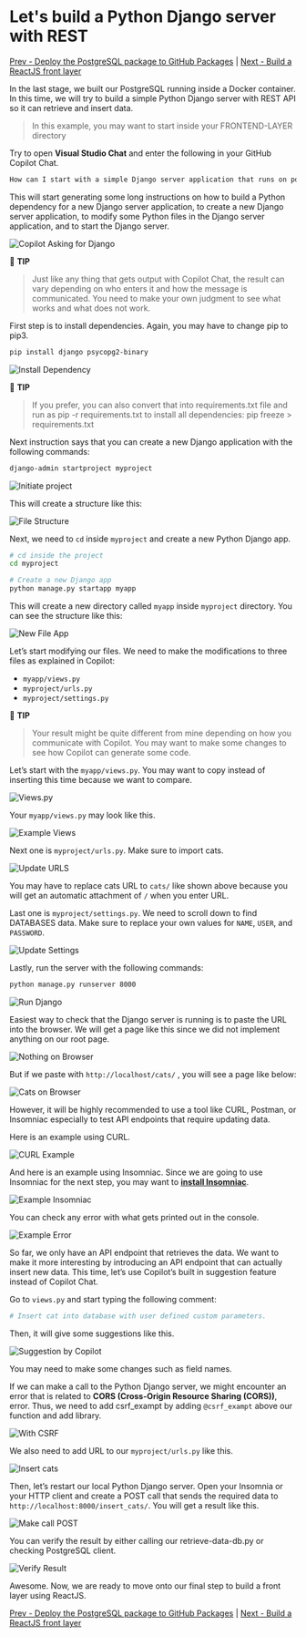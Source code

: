 # Let's build a Python Django server with REST

[Prev - Deploy the PostgreSQL package to GitHub Packages](../4_StoringPostgreSQLImageRegistry/README.md) |  [Next - Build a ReactJS front layer](../6_BuildReactJS/README.md)

In the last stage, we built our PostgreSQL running inside a Docker container. In this time, we will try to build a simple Python Django server with REST API so it can retrieve and insert data.

> In this example, you may want to start inside your FRONTEND-LAYER directory

Try to open **Visual Studio Chat** and enter the following in your GitHub Copilot Chat.

```bash
How can I start with a simple Django server application that runs on port 8000 and expose an REST API endpoint that retrieves cats data by connecting to a local PostgreSQL that runs on port 5432?
```

This will start generating some long instructions on how to build a Python dependency for a new Django server application, to create a new Django server application, to modify some Python files in the Django server application, and to start the Django server.

![Copilot Asking for Django](./images/0_CopilotAskDjango.jpg)

📝 **TIP** 
> Just like any thing that gets output with Copilot Chat, the result can vary depending on who enters it and how the message is communicated. You need to make your own judgment to see what works and what does not work. 

First step is to install dependencies. Again, you may have to change pip to pip3.

```bash
pip install django psycopg2-binary
```

![Install Dependency](./images/1_InstallDependency.jpg)

📝 **TIP** 
> If you prefer, you can also convert that into requirements.txt file and run as pip -r requirements.txt to install all dependencies: pip freeze > requirements.txt

Next instruction says that you can create a new Django application with the following commands:

```bash
django-admin startproject myproject
```

![Initiate project](./images/2_InitiateProject.jpg)

This will create a structure like this:

![File Structure](./images/3_FileStructure.jpg)

Next, we need to `cd` inside `myproject` and create a new Python Django app.

```bash
# cd inside the project
cd myproject

# Create a new Django app
python manage.py startapp myapp
```

This will create a new directory called `myapp` inside `myproject` directory. You can see the structure like this:

![New File App](./images/4_NewFileApp.jpg)

Let’s start modifying our files. We need to make the modifications to three files as explained in Copilot:

- `myapp/views.py`
- `myproject/urls.py`
- `myproject/settings.py`

📝 **TIP** 
> Your result might be quite different from mine depending on how you communicate with Copilot. You may want to make some changes to see how Copilot can generate some code.

Let’s start with the `myapp/views.py`. You may want to copy instead of inserting this time because we want to compare.

![Views.py](./images/5_CreateViews.jpg)

Your `myapp/views.py` may look like this.

![Example Views](./images/6_ExampleViews.jpg)

Next one is `myproject/urls.py`. Make sure to import cats.

![Update URLS](./images/7_UpdateURLS.jpg)

You may have to replace cats URL to `cats/` like shown above because you will get an automatic attachment of `/` when you enter URL.

Last one is `myproject/settings.py`. We need to scroll down to find DATABASES data. Make sure to replace your own values for `NAME`, `USER`, and `PASSWORD`.

![Update Settings](./images/8_UpdateSettings.jpg)

Lastly, run the server with the following commands:

```bash
python manage.py runserver 8000
```

![Run Django](./images/9_RunDjango.jpg)

Easiest way to check that the Django server is running is to paste the URL into the browser. We will get a page like this since we did not implement anything on our root page.

![Nothing on Browser](./images/10_NothingBrowser.jpg)

But if we paste with `http://localhost/cats/` , you will see a page like below:

![Cats on Browser](./images/11_CatsBrowser.jpg)

However, it will be highly recommended to use a tool like CURL, Postman, or Insomniac especially to test API endpoints that require updating data.

Here is an example using CURL.

![CURL Example](./images/12_ExampleCurl.jpg)

And here is an example using Insomniac. Since we are going to use Insomniac for the next step, you may want to [**install Insomniac**](https://insomnia.rest/download).

![Example Insomniac](./images/13_InsomniacGET.jpg)

You can check any error with what gets printed out in the console.

![Example Error](./images/14_LocalServerLog.jpg)

So far, we only have an API endpoint that retrieves the data. We want to make it more interesting by introducing an API endpoint that can actually insert new data. This time, let’s use Copilot’s built in suggestion feature instead of Copilot Chat.

Go to `views.py` and start typing the following comment:

```bash
# Insert cat into database with user defined custom parameters. 
```

Then, it will give some suggestions like this.

![Suggestion by Copilot](./images/15_SuggestionViews.jpg)

You may need to make some changes such as field names.

If we can make a call to the Python Django server, we might encounter an error that is related to **CORS (Cross-Origin Resource Sharing (CORS))**, error. Thus, we need to add csrf_exampt by adding `@csrf_exampt` above our function and add library.

![With CSRF](./images/16_WithSomeChange.jpg)

We also need to add URL to our `myproject/urls.py` like this.

![Insert cats](./images/17_InsertCat.jpg)

Then, let’s restart our local Python Django server. Open your Insomnia or your HTTP client and create a POST call that sends the required data to `http://localhost:8000/insert_cats/`. You will get a result like this.

![Make call POST](./images/18_MakeCallPOST.jpg)

You can verify the result by either calling our retrieve-data-db.py or checking PostgreSQL client.

![Verify Result](./images/19_SuccessDB.jpg)

Awesome. Now, we are ready to move onto our final step to build a front layer using ReactJS.

[Prev - Deploy the PostgreSQL package to GitHub Packages](../4_StoringPostgreSQLImageRegistry/README.md) |  [Next - Build a ReactJS front layer](../6_BuildReactJS/README.md)

